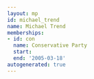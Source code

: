 ```yaml
---
layout: mp
id: michael_trend
name: Michael Trend
memberships:
- id: con
  name: Conservative Party
  start: 
  end: '2005-03-18'
autogenerated: true
---
```

